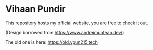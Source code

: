 # Vihaan Pundir
This repository hosts my official website, you are free to check it out.

(Design borrowed from https://www.andreimuntean.dev/)

The old one is here: https://old.vpun215.tech

